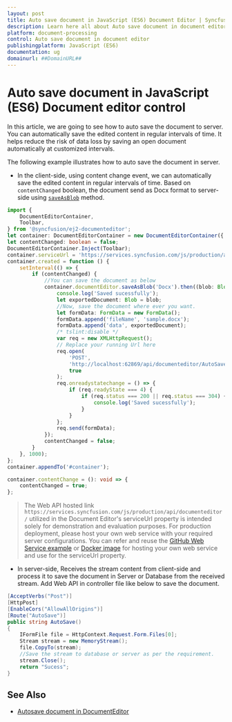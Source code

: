 ```yaml
---
layout: post
title: Auto save document in JavaScript (ES6) Document Editor | Syncfusion
description: Learn here all about Auto save document in document editor in Syncfusion JavaScript (ES6) Document editor control of Syncfusion Essential JS 2 and more.
platform: document-processing
control: Auto save document in document editor 
publishingplatform: JavaScript (ES6)
documentation: ug
domainurl: ##DomainURL##
---
```


# Auto save document in JavaScript (ES6) Document editor control

In this article, we are going to see how to auto save the document to server. You can automatically save the edited content in regular intervals of time. It helps reduce the risk of data loss by saving an open document automatically at customized intervals.

The following example illustrates how to auto save the document in server.

* In the client-side, using content change event, we can automatically save the edited content in regular intervals of time. Based on `contentChanged` boolean, the document send as Docx format to server-side using [`saveAsBlob`](https://ej2.syncfusion.com/documentation/api/document-editor#saveasblob) method.

```ts
import {
    DocumentEditorContainer,
    Toolbar,
} from '@syncfusion/ej2-documenteditor';
let container: DocumentEditorContainer = new DocumentEditorContainer({ enableToolbar: true, height: '590px' });
let contentChanged: boolean = false;
DocumentEditorContainer.Inject(Toolbar);
container.serviceUrl = 'https://services.syncfusion.com/js/production/api/documenteditor/';
container.created = function () {
    setInterval(() => {
        if (contentChanged) {
            //You can save the document as below
            container.documentEditor.saveAsBlob('Docx').then((blob: Blob) => {
                console.log('Saved sucessfully');
                let exportedDocument: Blob = blob;
                //Now, save the document where ever you want.
                let formData: FormData = new FormData();
                formData.append('fileName', 'sample.docx');
                formData.append('data', exportedDocument);
                /* tslint:disable */
                var req = new XMLHttpRequest();
                // Replace your running Url here
                req.open(
                    'POST',
                    'http://localhost:62869/api/documenteditor/AutoSave',
                    true
                );
                req.onreadystatechange = () => {
                    if (req.readyState === 4) {
                        if (req.status === 200 || req.status === 304) {
                            console.log('Saved sucessfully');
                        }
                    }
                };
                req.send(formData);
            });
            contentChanged = false;
        }
    }, 1000);
};
container.appendTo('#container');

container.contentChange = (): void => {
    contentChanged = true;
};
```

> The Web API hosted link `https://services.syncfusion.com/js/production/api/documenteditor/` utilized in the Document Editor's serviceUrl property is intended solely for demonstration and evaluation purposes. For production deployment, please host your own web service with your required server configurations. You can refer and reuse the [GitHub Web Service example](https://github.com/SyncfusionExamples/EJ2-DocumentEditor-WebServices) or [Docker image](https://hub.docker.com/r/syncfusion/word-processor-server) for hosting your own web service and use for the serviceUrl property.

* In server-side, Receives the stream content from client-side and process it to save the document in Server or Database from the received stream. Add Web API in controller file like below to save the document.

```c#
[AcceptVerbs("Post")]
[HttpPost]
[EnableCors("AllowAllOrigins")]
[Route("AutoSave")]
public string AutoSave()
{
    IFormFile file = HttpContext.Request.Form.Files[0];
    Stream stream = new MemoryStream();    
    file.CopyTo(stream);
    //Save the stream to database or server as per the requirement.
    stream.Close();
    return "Sucess";
}
```

## See Also
* [Autosave document in DocumentEditor](../how-to/auto-save-document-in-document-editor)
